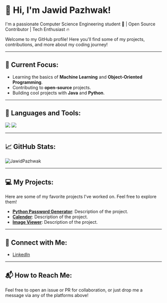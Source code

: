 # 👋 Hi, I'm Jawid Pazhwak!

I'm a passionate Computer Science Engineering student 🚀 | Open Source Contributor | Tech Enthusiast 🔥

Welcome to my GitHub profile! Here you'll find some of my projects, contributions, and more about my coding journey!

---

## 🌱 Current Focus:
- Learning the basics of **Machine Learning** and **Object-Oriented Programming**.
- Contributing to **open-source** projects.
- Building cool projects with **Java** and **Python**.

---

## 🔧 Languages and Tools:
<p align="left">
  <img src="https://img.shields.io/badge/Python-3776AB?style=flat&logo=python&logoColor=white" />
  <img src="https://img.shields.io/badge/Java-007396?style=flat&logo=java&logoColor=white" />
</p>

---

## 📈 GitHub Stats:

![JawidPazhwak](https://github-readme-stats.vercel.app/api?username=JawidPazhwak&count_private=true&show_icons=true&hide_title=true&hide=prs&theme=radical)

---

## 💻 My Projects:
Here are some of my favorite projects I've worked on. Feel free to explore them!

- [**Python Password Generator**](https://github.com/JawidPazhwak/Pyhton_Password_Generator): Description of the project.
- [**Calender**](https://github.com/JawidPazhwak/Calender): Description of the project.
- [**Image Viewer**](https://github.com/JawidPazhwak/Image_Viewer): Description of the project.

---

## 🔗 Connect with Me:
- [LinkedIn](https://www.linkedin.com/in/JawidPazhwak)
---

## 📬 How to Reach Me:
Feel free to open an issue or PR for collaboration, or just drop me a message via any of the platforms above!
